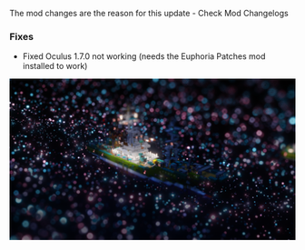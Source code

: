 The mod changes are the reason for this update - Check Mod Changelogs
### Fixes
- Fixed Oculus 1.7.0 not working (needs the Euphoria Patches mod installed to work)

![Changelog](/assets/img/Screenshots/112_euphoria_patches.webp)
